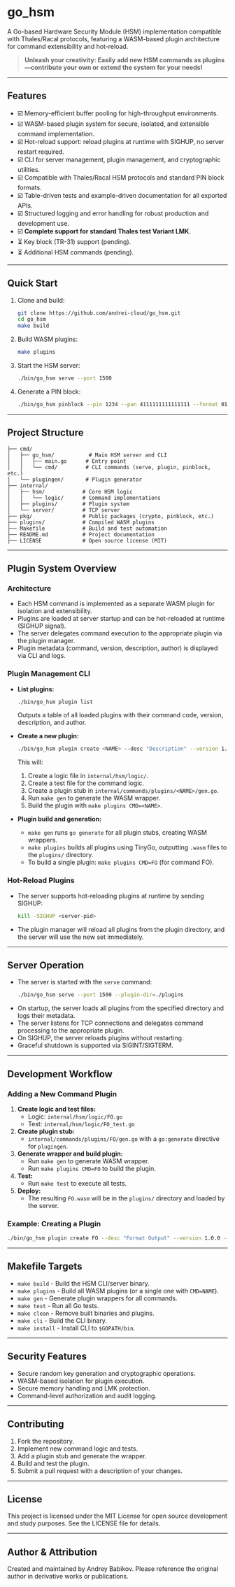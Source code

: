 # go_hsm

A Go-based Hardware Security Module (HSM) implementation compatible with Thales/Racal protocols, featuring a WASM-based plugin architecture for command extensibility and hot-reload.

> **Unleash your creativity: Easily add new HSM commands as plugins—contribute your own or extend the system for your needs!**

---

## Features

- ☑️ Memory-efficient buffer pooling for high-throughput environments.
- ☑️ WASM-based plugin system for secure, isolated, and extensible command implementation.
- ☑️ Hot-reload support: reload plugins at runtime with SIGHUP, no server restart required.
- ☑️ CLI for server management, plugin management, and cryptographic utilities.
- ☑️ Compatible with Thales/Racal HSM protocols and standard PIN block formats.
- ☑️ Table-driven tests and example-driven documentation for all exported APIs.
- ☑️ Structured logging and error handling for robust production and development use.
- ☑️ **Complete support for standard Thales test Variant LMK**.
- ⏳ Key block (TR-31) support (pending).
- ⏳ Additional HSM commands (pending).

---

## Quick Start

1. Clone and build:
   ```bash
   git clone https://github.com/andrei-cloud/go_hsm.git
   cd go_hsm
   make build
   ```
2. Build WASM plugins:
   ```bash
   make plugins
   ```
3. Start the HSM server:
   ```bash
   ./bin/go_hsm serve --port 1500
   ```
4. Generate a PIN block:
   ```bash
   ./bin/go_hsm pinblock --pin 1234 --pan 4111111111111111 --format 01
   ```

---

## Project Structure

```
├── cmd/
│   ├── go_hsm/           # Main HSM server and CLI
│   │   ├── main.go      # Entry point
│   │   └── cmd/         # CLI commands (serve, plugin, pinblock, etc.)
│   └── plugingen/       # Plugin generator
├── internal/
│   ├── hsm/            # Core HSM logic
│   │   └── logic/      # Command implementations
│   ├── plugins/        # Plugin system
│   └── server/         # TCP server
├── pkg/                # Public packages (crypto, pinblock, etc.)
├── plugins/            # Compiled WASM plugins
├── Makefile            # Build and test automation
├── README.md           # Project documentation
├── LICENSE             # Open source license (MIT)
```

---

## Plugin System Overview

### Architecture
- Each HSM command is implemented as a separate WASM plugin for isolation and extensibility.
- Plugins are loaded at server startup and can be hot-reloaded at runtime (SIGHUP signal).
- The server delegates command execution to the appropriate plugin via the plugin manager.
- Plugin metadata (command, version, description, author) is displayed via CLI and logs.

### Plugin Management CLI

- **List plugins:**
  ```bash
  ./bin/go_hsm plugin list
  ```
  Outputs a table of all loaded plugins with their command code, version, description, and author.

- **Create a new plugin:**
  ```bash
  ./bin/go_hsm plugin create <NAME> --desc "Description" --version 1.0.0 --author "Author Name"
  ```
  This will:
  1. Create a logic file in `internal/hsm/logic/`.
  2. Create a test file for the command logic.
  3. Create a plugin stub in `internal/commands/plugins/<NAME>/gen.go`.
  4. Run `make gen` to generate the WASM wrapper.
  5. Build the plugin with `make plugins CMD=<NAME>`.

- **Plugin build and generation:**
  - `make gen` runs `go generate` for all plugin stubs, creating WASM wrappers.
  - `make plugins` builds all plugins using TinyGo, outputting `.wasm` files to the `plugins/` directory.
  - To build a single plugin: `make plugins CMD=FO` (for command FO).

### Hot-Reload Plugins
- The server supports hot-reloading plugins at runtime by sending SIGHUP:
  ```bash
  kill -SIGHUP <server-pid>
  ```
- The plugin manager will reload all plugins from the plugin directory, and the server will use the new set immediately.

---

## Server Operation

- The server is started with the `serve` command:
  ```bash
  ./bin/go_hsm serve --port 1500 --plugin-dir=./plugins
  ```
- On startup, the server loads all plugins from the specified directory and logs their metadata.
- The server listens for TCP connections and delegates command processing to the appropriate plugin.
- On SIGHUP, the server reloads plugins without restarting.
- Graceful shutdown is supported via SIGINT/SIGTERM.

---

## Development Workflow

### Adding a New Command Plugin

1. **Create logic and test files:**
   - Logic: `internal/hsm/logic/FO.go`
   - Test:  `internal/hsm/logic/FO_test.go`
2. **Create plugin stub:**
   - `internal/commands/plugins/FO/gen.go` with a `go:generate` directive for `plugingen`.
3. **Generate wrapper and build plugin:**
   - Run `make gen` to generate WASM wrapper.
   - Run `make plugins CMD=FO` to build the plugin.
4. **Test:**
   - Run `make test` to execute all tests.
5. **Deploy:**
   - The resulting `FO.wasm` will be in the `plugins/` directory and loaded by the server.

### Example: Creating a Plugin

```bash
./bin/go_hsm plugin create FO --desc "Format Output" --version 1.0.0 --author "Alice"
```

---

## Makefile Targets

- `make build`      - Build the HSM CLI/server binary.
- `make plugins`    - Build all WASM plugins (or a single one with `CMD=NAME`).
- `make gen`        - Generate plugin wrappers for all commands.
- `make test`       - Run all Go tests.
- `make clean`      - Remove built binaries and plugins.
- `make cli`        - Build the CLI binary.
- `make install`    - Install CLI to `$GOPATH/bin`.

---

## Security Features

- Secure random key generation and cryptographic operations.
- WASM-based isolation for plugin execution.
- Secure memory handling and LMK protection.
- Command-level authorization and audit logging.

---

## Contributing

1. Fork the repository.
2. Implement new command logic and tests.
3. Add a plugin stub and generate the wrapper.
4. Build and test the plugin.
5. Submit a pull request with a description of your changes.

---

## License

This project is licensed under the MIT License for open source development and study purposes. See the LICENSE file for details.

---

## Author & Attribution

Created and maintained by Andrey Babikov. Please reference the original author in derivative works or publications.